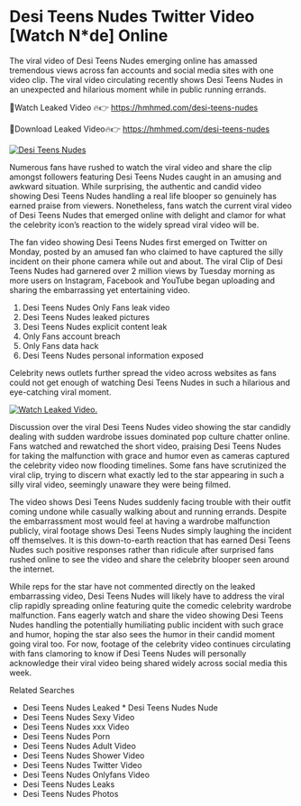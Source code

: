 ﻿# Desi Teens Nudes Twitter Video [Watch N*de] Online

The viral video of ﻿Desi Teens Nudes emerging online has amassed tremendous views across fan accounts and social media sites with one video clip. The viral video circulating recently shows ﻿Desi Teens Nudes in an unexpected and hilarious moment while in public running errands. 

🔴Watch Leaked Video 🔥👉  https://hmhmed.com/desi-teens-nudes 

🔴Download Leaked Video🔥👉  https://hmhmed.com/desi-teens-nudes 

[![Desi Teens Nudes](https://i.imgur.com/dJHk4Zq.gif)](https://hmhmed.com/desi-teens-nudes)

Numerous fans have rushed to watch the viral video and share the clip amongst followers featuring ﻿Desi Teens Nudes caught in an amusing and awkward situation. While surprising, the authentic and candid video showing ﻿Desi Teens Nudes handling a real life blooper so genuinely has earned praise from viewers. Nonetheless, fans watch the current viral video of ﻿Desi Teens Nudes that emerged online with delight and clamor for what the celebrity icon’s reaction to the widely spread viral video will be.

The fan video showing ﻿Desi Teens Nudes first emerged on Twitter on Monday, posted by an amused fan who claimed to have captured the silly incident on their phone camera while out and about. The viral Clip of ﻿Desi Teens Nudes had garnered over 2 million views by Tuesday morning as more users on Instagram, Facebook and YouTube began uploading and sharing the embarrassing yet entertaining video. 

1. ﻿Desi Teens Nudes Only Fans leak video
2. ﻿Desi Teens Nudes leaked pictures
3. ﻿Desi Teens Nudes explicit content leak
4. Only Fans account breach
5. Only Fans data hack
6. ﻿Desi Teens Nudes personal information exposed

Celebrity news outlets further spread the video across websites as fans could not get enough of watching ﻿Desi Teens Nudes in such a hilarious and eye-catching viral moment. 

[![Watch Leaked Video.](https://miro.medium.com/v2/resize:fit:828/format:webp/1*cilzJN44JGOrTw9NJCrNHA.gif "Watch Leaked Video")](https://hmhmed.com/desi-teens-nudes)

Discussion over the viral ﻿Desi Teens Nudes video showing the star candidly dealing with sudden wardrobe issues dominated pop culture chatter online. Fans watched and rewatched the short video, praising ﻿Desi Teens Nudes for taking the malfunction with grace and humor even as cameras captured the celebrity video now flooding timelines. Some fans have scrutinized the viral clip, trying to discern what exactly led to the star appearing in such a silly viral video, seemingly unaware they were being filmed.

The video shows ﻿Desi Teens Nudes suddenly facing trouble with their outfit coming undone while casually walking about and running errands. Despite the embarrassment most would feel at having a wardrobe malfunction publicly, viral footage shows ﻿Desi Teens Nudes simply laughing the incident off themselves. It is this down-to-earth reaction that has earned ﻿Desi Teens Nudes such positive responses rather than ridicule after surprised fans rushed online to see the video and share the celebrity blooper seen around the internet.  

While reps for the star have not commented directly on the leaked embarrassing video, ﻿Desi Teens Nudes will likely have to address the viral clip rapidly spreading online featuring quite the comedic celebrity wardrobe malfunction. Fans eagerly watch and share the video showing ﻿Desi Teens Nudes handling the potentially humiliating public incident with such grace and humor, hoping the star also sees the humor in their candid moment going viral too. For now, footage of the celebrity video continues circulating with fans clamoring to know if ﻿Desi Teens Nudes will personally acknowledge their viral video being shared widely across social media this week.

Related Searches
* ﻿Desi Teens Nudes Leaked
﻿* Desi Teens Nudes Nude
* ﻿Desi Teens Nudes Sexy Video
* ﻿Desi Teens Nudes xxx Video
* ﻿Desi Teens Nudes Porn
* ﻿Desi Teens Nudes Adult Video
* ﻿Desi Teens Nudes Shower Video
* ﻿Desi Teens Nudes Twitter Video
* ﻿Desi Teens Nudes Onlyfans Video
* ﻿Desi Teens Nudes Leaks
* ﻿Desi Teens Nudes Photos